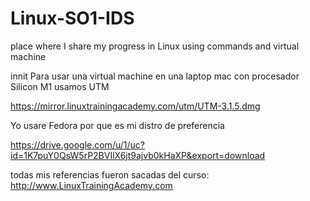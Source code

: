 # Linux-SO1-IDS
place where I share my progress in Linux using commands and virtual machine





innit
Para usar una virtual machine en una laptop mac con procesador Silicon M1
usamos UTM

https://mirror.linuxtrainingacademy.com/utm/UTM-3.1.5.dmg

Yo usare Fedora por que es mi distro de preferencia 

https://drive.google.com/u/1/uc?id=1K7puY0QsW5rP2BVIlX6jt9ajvb0kHaXP&export=download



todas mis referencias fueron sacadas del curso:
http://www.LinuxTrainingAcademy.com
